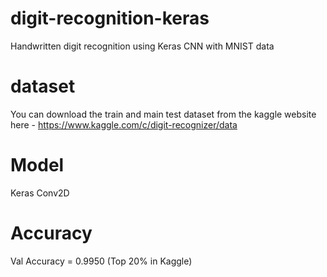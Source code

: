 # digit-recognition-keras
Handwritten digit recognition using Keras CNN with MNIST data

# dataset
You can download the train and main test dataset from the kaggle website here - https://www.kaggle.com/c/digit-recognizer/data

# Model
Keras Conv2D

# Accuracy
Val Accuracy = 0.9950 (Top 20% in Kaggle)
